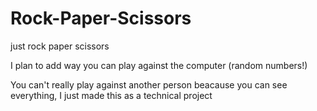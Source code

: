 # Rock-Paper-Scissors
just rock paper scissors

I plan to add way you can play against the computer 
(random numbers!)

You can't really play against another 
person beacause you can see everything,
I just made this as a technical project
